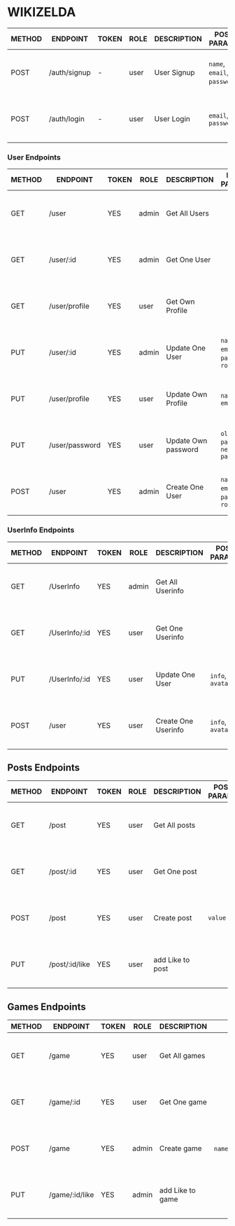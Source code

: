# WIKIZELDA

METHOD | ENDPOINT         | TOKEN | ROLE | DESCRIPTION              | POST PARAMS                                     | RETURNS
-------|------------------|-------|------|--------------------------|-------------------------------------------------|--------------------
POST   | /auth/signup     | -     | user | User Signup              | `name`, `email`, `password`,                    | { message: `string`, result: `token` }
POST   | /auth/login      | -     | user | User Login               | `email`, `password`                             | { message: `string`, result: `token` }

### User Endpoints

METHOD | ENDPOINT         | TOKEN | ROLE | DESCRIPTION              | POST PARAMS                                     | RETURNS
-------|------------------|-------|------|--------------------------|-------------------------------------------------|--------------------
GET    | /user            | YES   | admin| Get All Users            |                                                 | { message: `string`, result: `array` }
GET    | /user/:id        | YES   | admin| Get One User             |                                                 | { message: `string`, result: `object` }
GET    | /user/profile    | YES   | user | Get Own Profile             |                                              | { message: `string`, result: `object` }
PUT    | /user/:id        | YES   | admin | Update One User          | `name`, `email`, `password`, `role`            | { message: `string`, result: `object` }
PUT    | /user/profile    | YES   | user | Update Own Profile          | `name`, `email`                              | { message: `string`, result: `object` }
PUT    | /user/password    | YES  | user | Update Own password         | `old password`, `new password`               | { message: `string`, result: `object` }
POST    | /user        | YES   | admin | Create One User          | `name`, `email`, `password`, `role`            | { message: `string`, result: `object` }

### UserInfo Endpoints

METHOD | ENDPOINT         | TOKEN | ROLE | DESCRIPTION              | POST PARAMS                                     | RETURNS
-------|------------------|-------|------|--------------------------|-------------------------------------------------|--------------------
GET    | /UserInfo            | YES   | admin| Get All Userinfo     |                                                 | { message: `string`, result: `array` }
GET    | /UserInfo/:id        | YES   | user| Get One Userinfo     |                                                 | { message: `string`, result: `object` }
PUT    | /UserInfo/:id        | YES   | user| Update One User      | `info`, `avatar`                                | { message: `string`, result: `object` }
POST   | /user                | YES   | user| Create One Userinfo  | `info`, `avatar`                                | { message: `string`, result: `object` }


## Posts Endpoints
METHOD | ENDPOINT         | TOKEN | ROLE | DESCRIPTION              | POST PARAMS                                     | RETURNS
-------|------------------|-------|------|--------------------------|-------------------------------------------------|--------------------
GET    | /post            | YES   | user | Get All posts            |                                                 | { message: `string`, result: `array` }
GET    | /post/:id         | YES   | user | Get One post           |                                                 | { message: `string`, result: `object` }
POST    | /post            | YES   | user | Create post            |  `value`                                        | { message: `string`, result: `object` }
PUT    | /post/:id/like     | YES   | user | add Like to post            |                                          | { message: `string`, result: `object` }


## Games Endpoints
METHOD | ENDPOINT         | TOKEN | ROLE | DESCRIPTION              | POST PARAMS                                     | RETURNS
-------|------------------|-------|------|--------------------------|-------------------------------------------------|--------------------
GET    | /game            | YES   | user | Get All games            |                                                 | { message: `string`, result: `array` }
GET    | /game/:id        | YES   | user | Get One game             |                                                 | { message: `string`, result: `object` }
POST   | /game            | YES   | admin | Create game              |  `name`,`launch_year`,`duration`,`dificulty`,`guide`,`game_image` | { message: `string`, result: `object` }
PUT    | /game/:id/like   | YES   | admin | add Like to game         |                                                 | { message: `string`, result: `object` }




